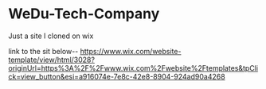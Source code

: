 # WeDu-Tech-Company
Just a site I cloned on wix

link to the sit below--
https://www.wix.com/website-template/view/html/3028?originUrl=https%3A%2F%2Fwww.wix.com%2Fwebsite%2Ftemplates&tpClick=view_button&esi=a916074e-7e8c-42e8-8904-924ad90a4268

